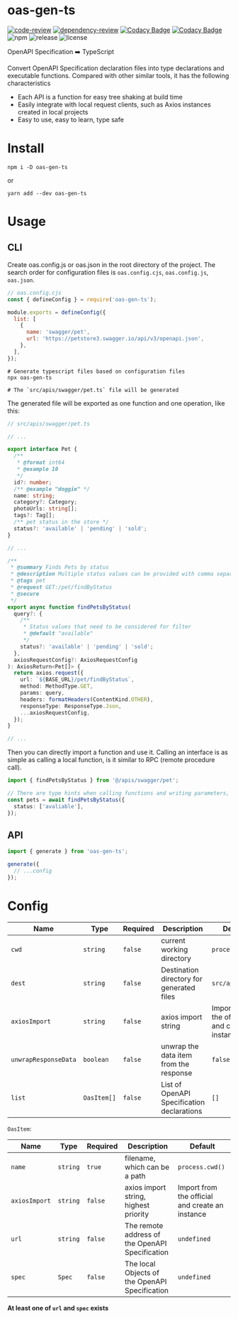 # oas-gen-ts

[![code-review](https://github.com/cloudcome/oas-gen-ts/actions/workflows/code-review.yml/badge.svg)](https://github.com/cloudcome/oas-gen-ts/actions/workflows/code-review.yml)
[![dependency-review](https://github.com/cloudcome/oas-gen-ts/actions/workflows/dependency-review.yml/badge.svg)](https://github.com/cloudcome/oas-gen-ts/actions/workflows/dependency-review.yml)
[![Codacy Badge](https://app.codacy.com/project/badge/Grade/e788387e5e27472ba3b5003bf19aeea7)](https://app.codacy.com/gh/cloudcome/oas-gen-ts/dashboard?utm_source=gh&utm_medium=referral&utm_content=&utm_campaign=Badge_grade)
[![Codacy Badge](https://app.codacy.com/project/badge/Coverage/e788387e5e27472ba3b5003bf19aeea7)](https://app.codacy.com/gh/cloudcome/oas-gen-ts/dashboard?utm_source=gh&utm_medium=referral&utm_content=&utm_campaign=Badge_coverage)
![npm](https://img.shields.io/npm/v/oas-gen-ts)
![release](https://img.shields.io/github/v/release/cloudcome/oas-gen-ts)
![license](https://img.shields.io/github/license/cloudcome/oas-gen-ts)

OpenAPI Specification ➡️ TypeScript

Convert OpenAPI Specification declaration files into type declarations and executable functions. Compared with other similar tools, it has the following characteristics

- Each API is a function for easy tree shaking at build time
- Easily integrate with local request clients, such as Axios instances created in local projects
- Easy to use, easy to learn, type safe

# Install

```shell
npm i -D oas-gen-ts
```

or

```shell
yarn add --dev oas-gen-ts
```

# Usage

## CLI

Create oas.config.js or oas.json in the root directory of the project. The search order for configuration files is `oas.config.cjs`, `oas.config.js`, `oas.json`.

```js
// oas.config.cjs
const { defineConfig } = require('oas-gen-ts');

module.exports = defineConfig({
  list: [
    {
      name: 'swagger/pet',
      url: 'https://petstore3.swagger.io/api/v3/openapi.json',
    },
  ],
});
```

```shell
# Generate typescript files based on configuration files
npx oas-gen-ts

# The `src/apis/swagger/pet.ts` file will be generated
```

The generated file will be exported as one function and one operation, like this:

```ts
// src/apis/swagger/pet.ts

// ...

export interface Pet {
  /**
   * @format int64
   * @example 10
   */
  id?: number;
  /** @example "doggie" */
  name: string;
  category?: Category;
  photoUrls: string[];
  tags?: Tag[];
  /** pet status in the store */
  status?: 'available' | 'pending' | 'sold';
}

// ...

/**
 * @summary Finds Pets by status
 * @description Multiple status values can be provided with comma separated strings
 * @tags pet
 * @request GET:/pet/findByStatus
 * @secure
 */
export async function findPetsByStatus(
  query?: {
    /**
     * Status values that need to be considered for filter
     * @default "available"
     */
    status?: 'available' | 'pending' | 'sold';
  },
  axiosRequestConfig?: AxiosRequestConfig
): AxiosReturn<Pet[]> {
  return axios.request({
    url: `${BASE_URL}/pet/findByStatus`,
    method: MethodType.GET,
    params: query,
    headers: formatHeaders(ContentKind.OTHER),
    responseType: ResponseType.Json,
    ...axiosRequestConfig,
  });
}

// ...
```

Then you can directly import a function and use it. Calling an interface is as simple as calling a local function, is it similar to RPC (remote procedure call).

```ts
import { findPetsByStatus } from '@/apis/swagger/pet';

// There are type hints when calling functions and writing parameters, thanks to TypeScript.
const pets = await findPetsByStatus({
  status: ['avaliable'],
});
```

## API

```ts
import { generate } from 'oas-gen-ts';

generate({
  // ...config
});
```

# Config

| Name                 | Type        | Required | Description                                | Default                                         |
| -------------------- | ----------- | -------- | ------------------------------------------ | ----------------------------------------------- |
| `cwd`                | `string`    | `false`  | current working directory                  | `process.cwd()`                                 |
| `dest`               | `string`    | `false`  | Destination directory for generated files  | `src/apis`                                      |
| `axiosImport`        | `string`    | `false`  | axios import string                        | Import from the official and create an instance |
| `unwrapResponseData` | `boolean`   | `false`  | unwrap the data item from the response     | `false`                                         |
| `list`               | `OasItem[]` | `false`  | List of OpenAPI Specification declarations | `[]`                                            |

`OasItem`:

| Name          | Type     | Required | Description                                     | Default                                         |
| ------------- | -------- | -------- | ----------------------------------------------- | ----------------------------------------------- |
| `name`        | `string` | `true`   | filename, which can be a path                   | `process.cwd()`                                 |
| `axiosImport` | `string` | `false`  | axios import string, highest priority           | Import from the official and create an instance |
| `url`         | `string` | `false`  | The remote address of the OpenAPI Specification | `undefined`                                     |
| `spec`        | `Spec`   | `false`  | The local Objects of the OpenAPI Specification  | `undefined`                                     |

**At least one of `url` and `spec` exists**
